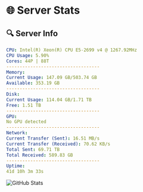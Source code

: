 # 🌐 Server Stats
## 🔍 Server Info
```yaml
CPU: Intel(R) Xeon(R) CPU E5-2699 v4 @ 1267.92MHz
CPU Usage: 5.90%
Cores: 44P | 88T
-----------------------------------
Memory:
Current Usage: 147.09 GB/503.74 GB
Available: 353.19 GB
-----------------------------------
Disk:
Current Usage: 114.04 GB/1.71 TB
Free: 1.51 TB
-----------------------------------
GPU:
No GPU detected
-----------------------------------
Network:
Current Transfer (Sent): 16.51 MB/s
Current Transfer (Received): 70.62 KB/s
Total Sent: 69.71 TB
Total Received: 589.83 GB
-----------------------------------
Uptime:
41d 10h 3m 33s
```
![GitHub Stats](https://img.shields.io/badge/Updated-2025-04-18_07:26:22-blue)